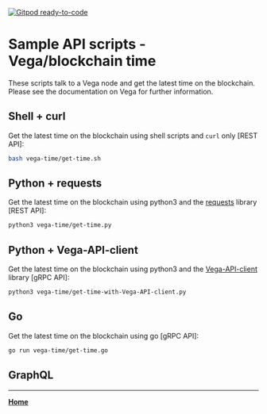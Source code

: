 [![Gitpod ready-to-code](https://img.shields.io/badge/Gitpod-ready--to--code-blue?logo=gitpod)](https://gitpod.io/#https://github.com/vegaprotocol/sample-api-scripts)

# Sample API scripts - Vega/blockchain time

These scripts talk to a Vega node and get the latest time on the blockchain. 
Please see the documentation on Vega for further information.

## Shell + curl

Get the latest time on the blockchain using shell scripts and `curl` only [REST API]:

```bash
bash vega-time/get-time.sh
```

## Python + requests

Get the latest time on the blockchain using python3 and the [requests](https://pypi.org/project/requests/) library [REST API]:

```bash
python3 vega-time/get-time.py
```

## Python + Vega-API-client

Get the latest time on the blockchain using python3 and the [Vega-API-client](https://pypi.org/project/Vega-API-client/) library [gRPC API]:

```bash
python3 vega-time/get-time-with-Vega-API-client.py
```

## Go

Get the latest time on the blockchain using go [gRPC API]:

```bash
go run vega-time/get-time.go
```

## GraphQL


---

**[Home](../README.md)**
 
